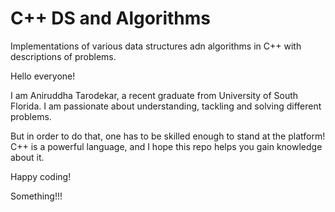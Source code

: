 # C++ DS and Algorithms
Implementations of various data structures adn algorithms in C++ with descriptions of problems.

Hello everyone!

I am Aniruddha Tarodekar, a recent graduate from University of South Florida.
I am passionate about understanding, tackling and solving different problems. 

But in order to do that, one has to be skilled enough to stand at the platform!
C++ is a powerful language, and I hope this repo helps you gain knowledge about it.


Happy coding!

Something!!!